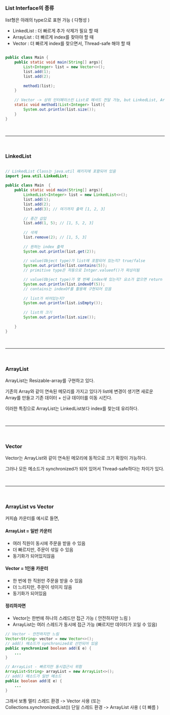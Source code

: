 ### List Interface의 종류

list형은 아래의 type으로 표현 가능 ( 다형성 )
- LinkedList : 더 빠르게 추가 삭제가 필요 할 때
- ArrayList : 더 빠르게 index를 찾아야 할 때
- Vector : 더 빠르게 index를 찾으면서, Thread-safe 해야 할 때

```java

public class Main {
    public static void main(String[] args){
        List<Integer> list = new Vector<>();
        list.add(1);
        list.add(2);
        
        method1(list);
    }
    
    // Vector -> 상위 인터페이스인 List로 메서드 전달 가능, but LinkedList, ArrayList ( 같은 type만 )
    static void method1(List<Integer> list){
        System.out.println(list.size());
    }
}
```

<br>
<hr>
<br>

### LinkedList

```java

// LinkedList Class는 java.util 패키지에 포함되어 있음
import java.util.LinkedList;
        
public class Main  {
    public static void main(String[] args){
        LinkedList<Integer> list = new LinkedList<>();
        list.add(1);
        list.add(2);
        list.add(3); // 여기까지 출력 [1, 2, 3]
        
        // 중간 삽입
        list.add(1, 5); // [1, 5, 2, 3]
        
        // 삭제
        list.remove(2); // [1, 5, 3]
        
        // 원하는 index 출력
        System.out.println(list.get(2));
        
        // value(Object type)가 list에 포함되어 있는지? true/false
        System.out.println(list.contains(5));
        // primitive type은 자동으로 Intger.valueof()가 파싱이됨

        // value(Object type)가 몇 번째 index에 있는지? 요소가 없으면 return -1
        System.out.println(list.indexOf(5));
        // contains는 indexOf를 활용해 구현되어 있음
        
        // list가 비어있는지?
        System.out.println(list.isEmpty());
        
        // list의 크기
        System.out.println(list.size());
        
    }
}
```

<br>
<hr>
<br>

### ArrayList

ArrayList는 Resizable-array를 구현하고 있다.

기존의 Array와 같이 연속된 메모리를 가지고 있다가 list에 변경이 생기면 새로운 Array를 만들고 기존 데이터 + 신규 데이터를 이동 시킨다.

이러한 특징으로 ArrayList는 LinkedList보다 index를 찾는데 유리하다.

<br>
<hr>
<br>

### Vector

Vector는 ArrayList와 같이 연속된 메모리에 동적으로 크기 확장이 가능하다.

그러나 모든 메소드가 synchronized가 되어 있어서 Thread-safe하다는 차이가 있다.

<br>
<hr>
<br>

### ArrayList vs Vector 

커피숍 카운터를 예시로 들면,

#### ArrayList = 일반 카운터
- 여러 직원이 동시에 주문을 받을 수 있음
- 더 빠르지만, 주문이 섞일 수 있음
- 동기화가 되어있지않음

#### Vector = 1인용 카운터
- 한 번에 한 직원만 주문을 받을 수 있음
- 더 느리지만, 주문이 섞이지 않음
- 동기화가 되어있음

#### 정리하자면
- Vector는 한번에 하나의 스레드만 접근 가능 ( 안전하지만 느림 )
- ArrayList는 여러 스레드가 동시에 접근 가능 (빠르지만 데이터가 꼬일 수 있음)

```java
// Vector - 안전하지만 느림
Vector<String> vector = new Vector<>();
// add() 메소드가 synchronized로 선언되어 있음
public synchronized boolean add(E e) {
    ...
}

// ArrayList - 빠르지만 동시접근시 위험
ArrayList<String> arrayList = new ArrayList<>();
// add() 메소드가 일반 메소드
public boolean add(E e) {
    ...
}
```

그래서 보통
멀티 스레드 환경 -> Vector 사용 (또는 Collections.synchronizedList())
단일 스레드 환경 -> ArrayList 사용 ( 더 빠름 )

